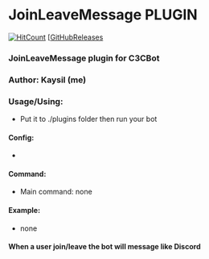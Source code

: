 # JoinLeaveMessage PLUGIN #
[![HitCount](http://hits.dwyl.com/Kaysil/JoinLeaveMessage.svg)](http://hits.dwyl.com/Kaysil/JoinLeaveMessage)
[[GitHubReleases](https://img.shields.io/github/downloads/Kaysil/JoinLeaveMessage/total)
### JoinLeaveMessage plugin for C3CBot
### Author: Kaysil (me) ##

### Usage/Using:
- Put it to ./plugins folder then run your bot

#### Config:
- 

#### Command:
- Main command: none

#### Example:
- none

#### When a user join/leave the bot will message like Discord
